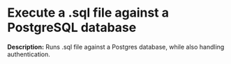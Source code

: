 # Execute a .sql file against a PostgreSQL database

**Description:** Runs .sql file against a Postgres database, while also handling authentication.


